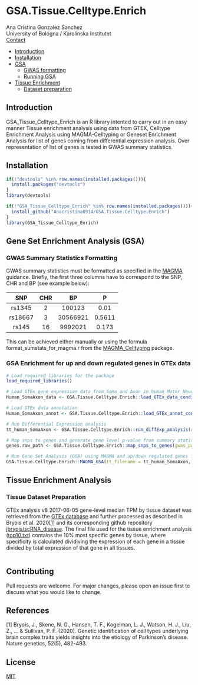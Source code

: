 # GSA.Tissue.Celltype.Enrich

Ana Cristina Gonzalez Sanchez<br/>
University of Bologna / Karolinska Institutet<br/>
[Contact](mailto:ana.gonzalezsanchez@studio.unibo.it)
 
- [Introduction](#introduction)
- [Installation](#installation)
- [GSA](#Gene-Set-Enrichment-Analysis-(GSA))
	- [GWAS formatting](#GWAS-Summary-Statistics-Formatting)
	- [Running GSA](#GSA-Enrichment-for-up-and-down-regulated-genes-in-GTEx-data)
- [Tissue Enrichment](#Tissue-Enrichment-Analysis)
	- [Dataset preparation](#Tissue-Dataset-Preparation)
## Introduction
GSA_Tissue_Celltype_Enrich is an R library intented to carry out in an easy manner Tissue enrichment analysis using data from GTEX, Celltype Enrichment Analysis using MAGMA-Celltyping or Geneset Enrichment Analysis for list of genes coming from differential expression analysis. Over representation of list of genes is tested in GWAS summary statistics. 

## Installation
``` R
if(!"devtools" %in% row.names(installed.packages())){
  install.packages("devtools")
}
library(devtools)

if(!"GSA_Tissue_Celltype_Enrich" %in% row.names(installed.packages())){
  install_github("Anacristina0914/GSA.Tissue.Celltype.Enrich")
}
library(GSA_Tissue_Celltype_Enrich) 
```

## Gene Set Enrichment Analysis (GSA)

### GWAS Summary Statistics Formatting
GWAS summary statistics must be formatted as specified in the [MAGMA](https://ctg.cncr.nl/software/MAGMA/doc/manual_v1.09.pdf) guidance. Briefly, the first three columns have to correspond to the SNP, CHR and BP (see example below):

|SNP |CHR |BP |P |
|:-:|:-:|:-:|:-:|
|rs1345 |2 |100123 |0.01 |
|rs18667 |3 |30566921 |0.5611 |
|rs145 |16 |9992021 |0.173 |

This can be achieved either manually or using the formula format_sumstats_for_magma.r from the [MAGMA_Celltyping](https://github.com/NathanSkene/MAGMA_Celltyping) package.

### GSA Enrichment for up and down regulated genes in GTEx data
``` R
# Load required libraries for the package
load_required_libraries()

# Load GTEx gene expression data from Soma and Axon in human Motor Neurons. Only controls are loaded (C*).  
Human_SomaAxon_data <- GSA.Tissue.Celltype.Enrich::load_GTEx_data_conditional(path = "/Soma_Axon_RNA-Seq/GSE121069_GEO_rpkms_human.txt",pattern = "C*",sep = "\t")

# Load GTEx data annotation
Human_SomaAxon_annot <- GSA.Tissue.Celltype.Enrich::load_GTEx_annot_conditional(path = "/Soma_Axon_RNA-seq/", data = Human_SomaAxon, data_type = "Soma-Axon")

# Run Differential Expression analysis 
tt_human_SomaAxon <- GSA.Tissue.Celltype.Enrich::run_diffExp_analysis(annot = Human_SomaAxon_annot, data = Human_SomaAxon_data, expr_path = "/Soma_Axon_RNA-seq/", analysis_type = "D_Soma-Axon", species = "human")

# Map snps to genes and generate gene level p-value from summary statistics
genes.raw_path <- GSA.Tissue.Celltype.Enrich::map_snps_to_genes(gwas_path = "/ALS_sumstats.txt", N=NULL, genloc_filepath = "/genloc_files/NCBI37.3.gene.loc", genome_ref_path = "/g1000/g1000_eur",analysis_type = "D_Soma-Axon", species = "human")

# Run Gene Set Analysis (GSA) using MAGMA and up/down regulated genes from expression data and GWAS summary statistics.
GSA.Tissue.Celltype.Enrich::MAGMA_GSA(tt_filename = tt_human_SomaAxon, analysis_type = "D_Soma-Axon", genes.raw_path = genes.raw_path, species = "human", gene_n = 250)
```
## Tissue Enrichment Analysis
### Tissue Dataset Preparation
GTEx analysis v8 2017-06-05 gene-level median TPM by tissue dataset was retrieved from the [GTEx database](https://gtexportal.org/home/datasets) and further processed as described in Bryois et al. 2020[[1]](#1) and its corresponding github repository [jbryois/scRNA_disease](https://github.com/jbryois/scRNA_disease/blob/master/Code_Paper/Code_GTEx/get_GTEx_input.md). The final file used for the tissue enrichment analysis ([top10.txt](https://github.com/jbryois/scRNA_disease/blob/master/Code_Paper/Code_GTEx/MAGMA/top10.txt)) contains the 10% most specific genes by tissue, where specificity is calculated dividiving the expression of each gene in a tissue divided by total expression of that gene in all tissues.  
``` R
```

## Contributing
Pull requests are welcome. For major changes, please open an issue first to discuss what you would like to change.

## References
<a id="1">[1]</a> 
Bryois, J., Skene, N. G., Hansen, T. F., Kogelman, L. J., Watson, H. J., Liu, Z., ... & Sullivan, P. F. (2020). Genetic identification of cell types underlying brain complex traits yields insights into the etiology of Parkinson’s disease. Nature genetics, 52(5), 482-493.

## License
[MIT](https://choosealicense.com/licenses/mit/)
